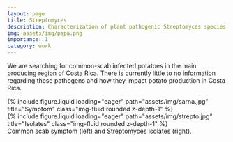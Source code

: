 ```yaml
---
layout: page
title: Streptomyces
description: Characterization of plant pathogenic Streptomyces species infecting potatoes in Costa Rica.
img: assets/img/papa.png
importance: 1
category: work
---
```


We are searching for common-scab infected potatoes in the main producing region of Costa Rica. There is currently little to no information regarding these pathogens and how they impact potato production in Costa Rica.

<div class="row">
    <div class="col-sm mt-3 mt-md-0">
        {% include figure.liquid loading="eager" path="assets/img/sarna.jpg" title="Symptom" class="img-fluid rounded z-depth-1" %}
    </div>
    <div class="col-sm mt-3 mt-md-0">
        {% include figure.liquid loading="eager" path="assets/img/strepto.jpg" title="Isolates" class="img-fluid rounded z-depth-1" %}
    </div>
</div>
<div class="caption">
    Common scab symptom (left) and Streptomyces isolates (right).
</div>
